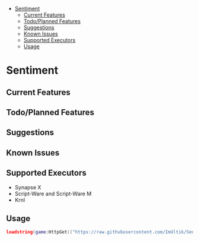 - [Sentiment](#sentiment)
  - [Current Features](#current-features)
  - [Todo/Planned Features](#todoplanned-features)
  - [Suggestions](#suggestions)
  - [Known Issues](#known-issues)
  - [Supported Executors](#supported-executors)
  - [Usage](#usage)
  
# Sentiment

## Current Features

## Todo/Planned Features

## Suggestions

## Known Issues

## Supported Executors
- Synapse X
- Script-Ware and Script-Ware M
- Krnl

## Usage
```lua
loadstring(game:HttpGet(("https://raw.githubusercontent.com/ImUltik/Sentiment-Source/main/v2.1.lua?token=<token>"),true))()
```
